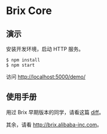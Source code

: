 Brix Core
=========

## 演示

安装开发环境，启动 HTTP 服务。

```
$ npm install
$ npm start
```

访问 <http://localhost:5000/demo/>

## 使用手册

用过 Brix 早期版本的同学，请看这篇 [diff](http://brix.alibaba-inc.com/posts/2013/07/17/brix-2-3-diff)。

其余，请看 <http://brix.alibaba-inc.com>。